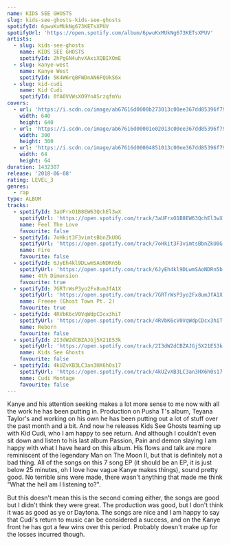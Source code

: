```yaml
---
name: KIDS SEE GHOSTS
slug: kids-see-ghosts-kids-see-ghosts
spotifyId: 6pwuKxMUkNg673KETsXPUV
spotifyUrl: 'https://open.spotify.com/album/6pwuKxMUkNg673KETsXPUV'
artists:
  - slug: kids-see-ghosts
    name: KIDS SEE GHOSTS
    spotifyId: 2hPgGN4uhvXAxiXQBIXOmE
  - slug: kanye-west
    name: Kanye West
    spotifyId: 5K4W6rqBFWDnAN6FQUkS6x
  - slug: kid-cudi
    name: Kid Cudi
    spotifyId: 0fA0VVWsXO9YnASrzqfmYu
covers:
  - url: 'https://i.scdn.co/image/ab67616d0000b273013c00ee367dd85396f79c82'
    width: 640
    height: 640
  - url: 'https://i.scdn.co/image/ab67616d00001e02013c00ee367dd85396f79c82'
    width: 300
    height: 300
  - url: 'https://i.scdn.co/image/ab67616d00004851013c00ee367dd85396f79c82'
    width: 64
    height: 64
duration: 1432307
release: '2018-06-08'
rating: LEVEL_3
genres:
  - rap
type: ALBUM
tracks:
  - spotifyId: 3aUFrxO1B8EW63QchEl3wX
    spotifyUrl: 'https://open.spotify.com/track/3aUFrxO1B8EW63QchEl3wX'
    name: Feel The Love
    favourite: false
  - spotifyId: 7oHkit3F3vimtsBbnZkU0G
    spotifyUrl: 'https://open.spotify.com/track/7oHkit3F3vimtsBbnZkU0G'
    name: Fire
    favourite: false
  - spotifyId: 6JyEh4kl9DLwmSAoNDRn5b
    spotifyUrl: 'https://open.spotify.com/track/6JyEh4kl9DLwmSAoNDRn5b'
    name: 4th Dimension
    favourite: true
  - spotifyId: 7GRTrWsP3yo2Fx8umJfA1X
    spotifyUrl: 'https://open.spotify.com/track/7GRTrWsP3yo2Fx8umJfA1X'
    name: Freeee (Ghost Town Pt. 2)
    favourite: true
  - spotifyId: 4RVbK6cV0VqWdpCDcx3hiT
    spotifyUrl: 'https://open.spotify.com/track/4RVbK6cV0VqWdpCDcx3hiT'
    name: Reborn
    favourite: false
  - spotifyId: 2I3dW2dCBZAJGj5X21E53k
    spotifyUrl: 'https://open.spotify.com/track/2I3dW2dCBZAJGj5X21E53k'
    name: Kids See Ghosts
    favourite: false
  - spotifyId: 4kUZvXB3LC3an3HX6h0s17
    spotifyUrl: 'https://open.spotify.com/track/4kUZvXB3LC3an3HX6h0s17'
    name: Cudi Montage
    favourite: false
---
```

Kanye and his attention seeking makes a lot more sense to me now with all the work he has been
putting in. Production on Pusha T's album, Teyana Taylor's and working on his own he has been
putting out a lot of stuff over the past month and a bit. And now he releases Kids See Ghosts
teaming up with Kid Cudi, who I am happy to see return. And although I couldn't even sit down
and listen to his last album Passion, Pain and demon slaying I am happy with what I have heard
on this album. His flows and talk are more reminiscent of the legendary Man on The Moon II,
but that is definitely not a bad thing. All of the songs on this 7 song EP (it should be an EP,
it is just below 25 minutes, oh I love how vague Kanye makes things), sound pretty good. No
terrible sins were made, there wasn't anything that made me think "What the hell am I
listening to?".

But this doesn't mean this is the second coming either, the songs are good but I didn't think
they were great. The production was good, but I don't think it was as good as ye or Daytona.
The songs are nice and I am happy to say that Cudi's return to music can be considered a success,
and on the Kanye front he has got a few wins over this period. Probably doesn't make up for
the losses incurred though.
